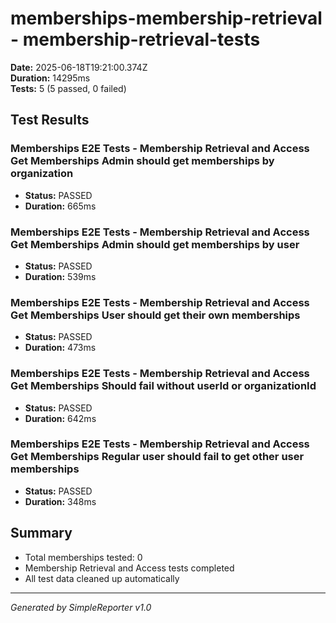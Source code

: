 # memberships-membership-retrieval - membership-retrieval-tests

**Date:** 2025-06-18T19:21:00.374Z  
**Duration:** 14295ms  
**Tests:** 5 (5 passed, 0 failed)

## Test Results


### Memberships E2E Tests - Membership Retrieval and Access Get Memberships Admin should get memberships by organization
- **Status:** PASSED
- **Duration:** 665ms



### Memberships E2E Tests - Membership Retrieval and Access Get Memberships Admin should get memberships by user
- **Status:** PASSED
- **Duration:** 539ms



### Memberships E2E Tests - Membership Retrieval and Access Get Memberships User should get their own memberships
- **Status:** PASSED
- **Duration:** 473ms



### Memberships E2E Tests - Membership Retrieval and Access Get Memberships Should fail without userId or organizationId
- **Status:** PASSED
- **Duration:** 642ms



### Memberships E2E Tests - Membership Retrieval and Access Get Memberships Regular user should fail to get other user memberships
- **Status:** PASSED
- **Duration:** 348ms



## Summary

- Total memberships tested: 0
- Membership Retrieval and Access tests completed
- All test data cleaned up automatically

---
*Generated by SimpleReporter v1.0*

